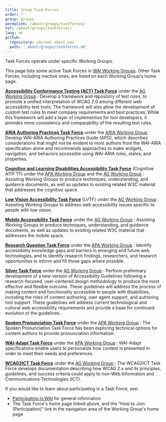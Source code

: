 ```yaml
---
title: Group Task Forces
order: 7
group: groups
permalink: /about/groups/taskforces/
ref: /about/groups/taskforces/
lang: en
github:
  repository: w3c/wai-about-wai
  path: '_about/groups/taskforces.md'
---
```


Task Forces operate under specific Working Groups.

This page lists some active Task Forces in [WAI Working Groups](/about/groups/). Other Task Forces, including inactive
ones, are listed on each Working Group's home page.

**[Accessibility Conformance Testing (ACT) Task Force](https://www.w3.org/WAI/GL/task-forces/conformance-testing/)** under the [AG Working Group](/about/groups/agwg/)
:   Develop a framework and repository of test rules, to promote a
    unified interpretation of WCAG 2.0 among different web accessibility
    test tools. The framework will also allow the development of custom
    test rules to meet company requirements and best practices. While
    this framework will add a layer of implemention for tool developers,
    it provides more consistency and comparability of the resulting test
    rules.
    
**[ARIA Authoring Practices Task Force](https://www.w3.org/WAI/ARIA/task-forces/practices/)** under the [ARIA Working Group](about/groups/aria)
:   Develop WAI-ARIA Authoring Practices Guide (APG), which describes considerations that might 
    not be evident to most authors from the WAI-ARIA specification  alone and recommends 
    approaches to make widgets, navigation, and behaviors accessible using WAI-ARIA roles,
    states, and properties.    

**[Cognitive and Learning Disabilities Accessibility Task Force](https://www.w3.org/WAI/GL/task-forces/coga/)** (Cognitive A11Y TF) under the [APA Working Group](/about/groups/apa/) and the [AG Working Group](/about/groups/agwg/)
:   Assisting Working Groups to produce techniques, understanding, and
    guidance documents, as well as updates to existing related W3C
    material that addresses the cognitive space.

**[Low Vision Accessibility Task Force](https://www.w3.org/WAI/GL/low-vision-a11y-tf/)** (LVTF) under the [AG Working Group](/about/groups/agwg/)
:   Assisting Working Groups to address web accessibility issues
    specific to people with low vision.

**[Mobile Accessibility Task Force](http://www.w3.org/WAI/GL/mobile-a11y-tf/)** under the [AG Working Group](/about/groups/agwg/)
:   Assisting Working Groups to produce techniques, understanding, and
    guidance documents, as well as updates to existing related W3C
    material that addresses the mobile space.

**[Research Question Task Force](https://www.w3.org/WAI/APA/task-forces/research-questions/)** under the [APA Working Group](/about/groups/apa/)
:   Identify accessibility knowledge gaps and barriers in emerging and
    future web technologies, and to identify research findings,
    researchers, and research opportunities to inform and fill those
    gaps where possible.

**[Silver Task Force](https://www.w3.org/WAI/GL/task-forces/silver/)** under the [AG Working Group](/about/groups/agwg/)
:   Perform preliminary development of a new version of Accessibility
    Guidelines following a research-focused, user-centered design
    methodology to produce the most effective and flexible outcome.
    These guidelines will address the process of making content and
    functionality accessible to people with disabilities, including the
    roles of content authoring, user agent support, and authoring tool
    support. These guidelines will address current technological and
    cultural web accessibility requirements and provide a base for
    continued evolution of the guidelines.
    
**[Spoken Pronunciation Task Force](https://www.w3.org/WAI/APA/task-forces/pronunciation/)** under the [APA Working Group](https://www.w3.org/WAI/APA/)
:   The Spoken Pronunciation Task Force has been exploring technical options for content authors to provide pronunciation information.

**[WAI-Adapt Task Force](https://www.w3.org/WAI/APA/task-forces/personalization/)** under the [APA Working Group](https://www.w3.org/WAI/APA/)
:   WAI-Adapt specifications enable users to personalize how content is presented in order to meet their needs and preferences.

**[WCAG2ICT Task Force](http://www.w3.org/WAI/GL/task-forces/wcag2ict-tf/)** under the [AG Working Group](/about/groups/agwg/)
:   The WCAG2ICT Task Force develops documentation 
    describing how WCAG 2.x and its principles, guidelines, and success 
    criteria could apply to non-Web Information and Communications 
    Technologies (ICT).

If you would like to learn about participating in a Task Force, see:
-   [Participating in WAI](/get-involved/) for general
    information
-   The Task Force's home page linked above, and the "How to Join
    (Participation)" link in the navigation area of the Working Group's
    home page
